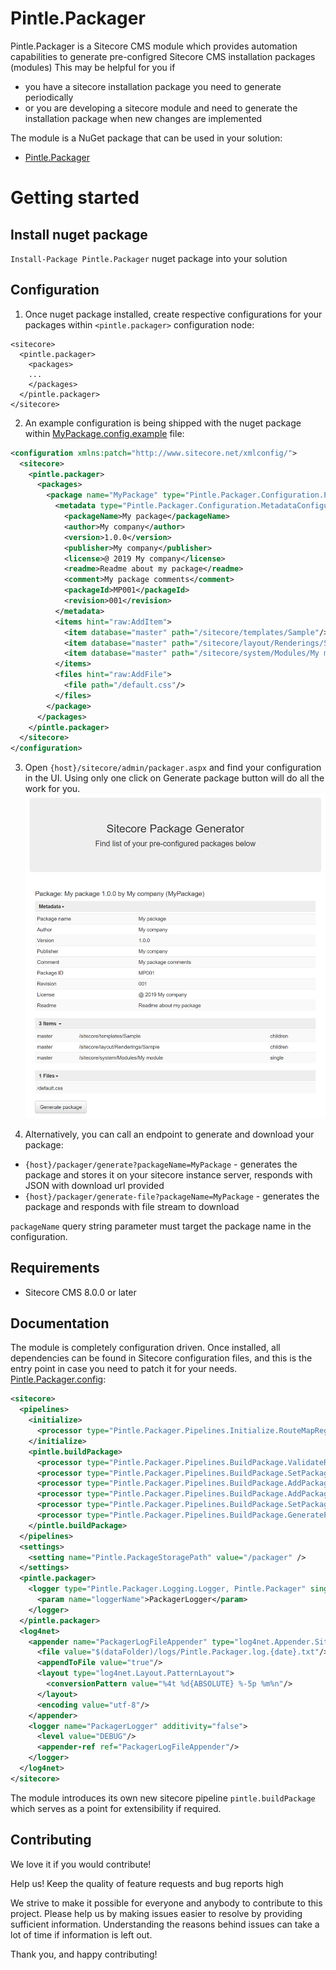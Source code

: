 # Pintle.Packager

Pintle.Packager is a Sitecore CMS module which provides automation capabilities to generate pre-configred Sitecore CMS installation packages (modules)
This may be helpful for you if 
 * you have a sitecore installation package you need to generate periodically
 * or you are developing a sitecore module and need to generate the installation package when new changes are implemented

The module is a NuGet package that can be used in your solution:
 * [Pintle.Packager](https://www.nuget.org/packages/Pintle.Packager "Pintle.Packager")

# Getting started

## Install nuget package

`Install-Package Pintle.Packager` nuget package into your solution

## Configuration

1. Once nuget package installed, create respective configurations for your packages within `<pintle.packager>` configuration node:
```
<sitecore>
  <pintle.packager>
    <packages>
    ...
    </packages>
  </pintle.packager>
</sitecore>
```

2. An example configuration is being shipped with the nuget package within  [MyPackage.config.example](https://github.com/pintle/pintle-packager/blob/master/src/Pintle.Packager/App_Config/Include/Pintle.Packager/MyPackage.config.example "MyPackage.config.example") file:
```xml
<configuration xmlns:patch="http://www.sitecore.net/xmlconfig/">
  <sitecore>
    <pintle.packager>
      <packages>
        <package name="MyPackage" type="Pintle.Packager.Configuration.PackageConfiguration, Pintle.Packager">
          <metadata type="Pintle.Packager.Configuration.MetadataConfiguration, Pintle.Packager">
            <packageName>My package</packageName>
            <author>My company</author>
            <version>1.0.0</version>
            <publisher>My company</publisher>
            <license>@ 2019 My company</license>
            <readme>Readme about my package</readme>
            <comment>My package comments</comment>
            <packageId>MP001</packageId>
            <revision>001</revision>
          </metadata>
          <items hint="raw:AddItem">
            <item database="master" path="/sitecore/templates/Sample"/>
            <item database="master" path="/sitecore/layout/Renderings/Sample"/>
            <item database="master" path="/sitecore/system/Modules/My module" children="false"/>
          </items>
          <files hint="raw:AddFile"> 
            <file path="/default.css"/>
          </files>
        </package>
      </packages>
    </pintle.packager>
  </sitecore>
</configuration>
```

3. Open `{host}/sitecore/admin/packager.aspx` and find your configuration in the UI. Using only one click on Generate package button will do all the work for you.
![Packager UI](/assets/example-screenshot.png?raw=true "Packager UI")

4. Alternatively, you can call an endpoint to generate and download your package:
 * `{host}/packager/generate?packageName=MyPackage` - generates the package and stores it on your sitecore instance server, responds with JSON with download url provided
 * `{host}/packager/generate-file?packageName=MyPackage` - generates the package and responds with file stream to download

`packageName` query string parameter must target the package name in the configuration.

## Requirements

* Sitecore CMS 8.0.0 or later

## Documentation

The module is completely configuration driven. Once installed, all dependencies can be found in Sitecore configuration files, and this is the entry point in case you need to patch it for your needs.
[Pintle.Packager.config](https://github.com/pintle/pintle-packager/blob/master/src/Pintle.Packager/App_Config/Include/Pintle.Packager/Pintle.Packager.config "Pintle.Packager.config"):
```xml
<sitecore>
  <pipelines>
    <initialize>
      <processor type="Pintle.Packager.Pipelines.Initialize.RouteMapRegistration, Pintle.Packager"/>
    </initialize>
    <pintle.buildPackage>
      <processor type="Pintle.Packager.Pipelines.BuildPackage.ValidateRequiredParameters, Pintle.Packager"/>
      <processor type="Pintle.Packager.Pipelines.BuildPackage.SetPackageMetadata, Pintle.Packager"/>
      <processor type="Pintle.Packager.Pipelines.BuildPackage.AddPackageItems, Pintle.Packager"/>
      <processor type="Pintle.Packager.Pipelines.BuildPackage.AddPackageFiles, Pintle.Packager"/>
      <processor type="Pintle.Packager.Pipelines.BuildPackage.SetPackageFilePath, Pintle.Packager"/>
      <processor type="Pintle.Packager.Pipelines.BuildPackage.GeneratePackage, Pintle.Packager"/>
    </pintle.buildPackage>
  </pipelines>
  <settings>
    <setting name="Pintle.PackageStoragePath" value="/packager" />
  </settings>
  <pintle.packager>
    <logger type="Pintle.Packager.Logging.Logger, Pintle.Packager" singleInstance="true">
      <param name="loggerName">PackagerLogger</param>
    </logger>
  </pintle.packager>
  <log4net>
    <appender name="PackagerLogFileAppender" type="log4net.Appender.SitecoreLogFileAppender, Sitecore.Logging">
      <file value="$(dataFolder)/logs/Pintle.Packager.log.{date}.txt"/>
      <appendToFile value="true"/>
      <layout type="log4net.Layout.PatternLayout">
        <conversionPattern value="%4t %d{ABSOLUTE} %-5p %m%n"/>
      </layout>
      <encoding value="utf-8"/>
    </appender>
    <logger name="PackagerLogger" additivity="false">
      <level value="DEBUG"/>
      <appender-ref ref="PackagerLogFileAppender"/>
    </logger>
  </log4net>
</sitecore>
```

The module introduces its own new sitecore pipeline `pintle.buildPackage` which serves as a point for extensibility if required.

## Contributing

We love it if you would contribute!

Help us! Keep the quality of feature requests and bug reports high

We strive to make it possible for everyone and anybody to contribute to this project. Please help us by making issues easier to resolve by providing sufficient information. Understanding the reasons behind issues can take a lot of time if information is left out.

Thank you, and happy contributing!